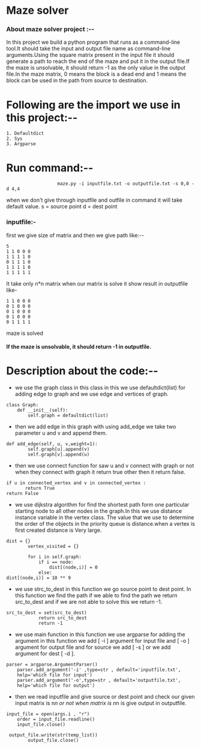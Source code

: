 #  Maze  solver

### About maze solver project :--
In this project we build a python program that runs as a command-line tool.It should take the input and output file name as command-line arguments.Using the square matrix present in the input file it should generate a path to reach the end of the maze and put it in the output file.If the maze is unsolvable, it should return -1 as the only value in the output file.In the maze matrix, 0 means the block is a dead end and 1 means the block can be used in the path from source to destination.


# Following are the import we use in this project:--
``` 
1. Defaultdict
2. Sys
3. Argparse
```

# Run command:-- 
```
                   maze.py -i inputfile.txt -o outputfile.txt -s 0,0 -d 4,4 
```

when we don't give through inputfile and outfile in command it will take default value.
s = source point 
d = dest point

### inputfile:-
first we give size of matrix
and then we give path like:--
```
5
1 1 0 0 0
1 1 1 1 0                                        
0 1 1 1 0                                         
1 1 1 1 0
1 1 1 1 1

```
It take only n*n matrix when our matrix is solve it show result in outputfile like-
```
1 1 0 0 0
0 1 0 0 0
0 1 0 0 0
0 1 0 0 0
0 1 1 1 1
```
maze is solved
#### If the maze is unsolvable, it should return -1 in outputfile. 

# Description about the code:--

- we use the graph class in this class in this we use defaultdict(list) for adding edge to graph and we use edge and vertices of graph.
```
class Graph:
    def __init__(self):
        self.graph = defaultdict(list)
```
- then we add edge in this graph with using add_edge we take two parameter u and v and append them.
```
def add_edge(self, u, v,weight=1):
        self.graph[u].append(v)
        self.graph[v].append(u)
```
- then we use connect function for saw u and v connect with graph or not when they connect with graph it return true other then it return false.
```
if u in connected_vertex and v in connected_vertex : 
       return True
return False
```
- we use dijkstra algorithm for find the shortest path form one particular starting node to all other nodes in the graph.In this we use distance instance variable in the vertex class.
The value that we use to determine the order of the objects in the priority queue is distance.when a vertex is first created distance is 
Very large.
```
dist = {}
        vertex_visited = {}
 
        for i in self.graph:
            if i == node:
                dist[(node,i)] = 0
            else:
dist[(node,i)] = 10 ** 9

```
- we use strc_to_dest in this function we go source point to dest point. In this function we find the path if we able to find the path we return src_to_dest and if we are not able to solve this we return -1.
```
src_to_dest = set(src_to_dest)
            return src_to_dest
            return -1
```
- we use main function in this function we use argparse for adding the argument in this function we add [ -i ] argument for input file and [ -o ] argument for output file and for source we add     [ -s ] or we add argument for dest [ -d ].
```
parser = argparse.ArgumentParser()
    parser.add_argument('-i' ,type=str , default='inputfile.txt',
    help='which file for input')
    parser.add_argument('-o',type=str , default='outputfile.txt',
    help='which file for output')
```
- then we read inputfile and give source or dest point and check our given input matrix is n*n or not when matrix is n*n is give output  in outputfile.
```
input_file = open(args.i , "r")
    order = input_file.readline()
    input_file.close()
    
 output_file.write(str(temp_list))
        output_file.close()    
    
```

